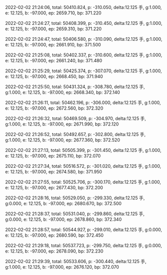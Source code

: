 2022-02-02 21:24:06, total: 50410.824, p: -310.050, delta:12.125 手, g:1.000, e: 12.125, b: -97.000, ep: 2659.710, bp: 371.220

2022-02-02 21:24:27, total: 50408.399, p: -310.450, delta:12.125 手, g:1.000, e: 12.125, b: -97.000, ep: 2659.310, bp: 371.220

2022-02-02 21:24:47, total: 50406.580, p: -310.090, delta:12.125 手, g:1.000, e: 12.125, b: -97.000, ep: 2661.910, bp: 371.500

2022-02-02 21:25:08, total: 50402.337, p: -310.600, delta:12.125 手, g:1.000, e: 12.125, b: -97.000, ep: 2661.240, bp: 371.480

2022-02-02 21:25:29, total: 50425.374, p: -307.070, delta:12.125 手, g:1.000, e: 12.125, b: -97.000, ep: 2668.450, bp: 371.940

2022-02-02 21:25:50, total: 50431.324, p: -308.780, delta:12.125 手, g:1.000, e: 12.125, b: -97.000, ep: 2668.340, bp: 372.140

2022-02-02 21:26:11, total: 50462.196, p: -306.000, delta:12.125 手, g:1.000, e: 12.125, b: -97.000, ep: 2672.560, bp: 372.320

2022-02-02 21:26:32, total: 50469.509, p: -304.970, delta:12.125 手, g:1.000, e: 12.125, b: -97.000, ep: 2671.990, bp: 372.120

2022-02-02 21:26:52, total: 50492.657, p: -302.800, delta:12.125 手, g:1.000, e: 12.125, b: -97.000, ep: 2677.360, bp: 372.520

2022-02-02 21:27:13, total: 50505.399, p: -301.450, delta:12.125 手, g:1.000, e: 12.125, b: -97.000, ep: 2675.110, bp: 372.070

2022-02-02 21:27:34, total: 50516.572, p: -301.020, delta:12.125 手, g:1.000, e: 12.125, b: -97.000, ep: 2674.580, bp: 371.950

2022-02-02 21:27:55, total: 50525.706, p: -300.170, delta:12.125 手, g:1.000, e: 12.125, b: -97.000, ep: 2677.430, bp: 372.200

2022-02-02 21:28:16, total: 50529.050, p: -299.330, delta:12.125 手, g:0.000, e: 12.125, b: -97.000, ep: 2680.670, bp: 372.500

2022-02-02 21:28:37, total: 50531.040, p: -299.860, delta:12.125 手, g:0.000, e: 12.125, b: -97.000, ep: 2678.860, bp: 372.340

2022-02-02 21:28:57, total: 50544.927, p: -299.010, delta:12.125 手, g:0.000, e: 12.125, b: -97.000, ep: 2680.590, bp: 372.450

2022-02-02 21:29:18, total: 50537.723, p: -299.750, delta:12.125 手, g:0.000, e: 12.125, b: -97.000, ep: 2678.090, bp: 372.230

2022-02-02 21:29:39, total: 50533.606, p: -300.440, delta:12.125 手, g:1.000, e: 12.125, b: -97.000, ep: 2676.120, bp: 372.070